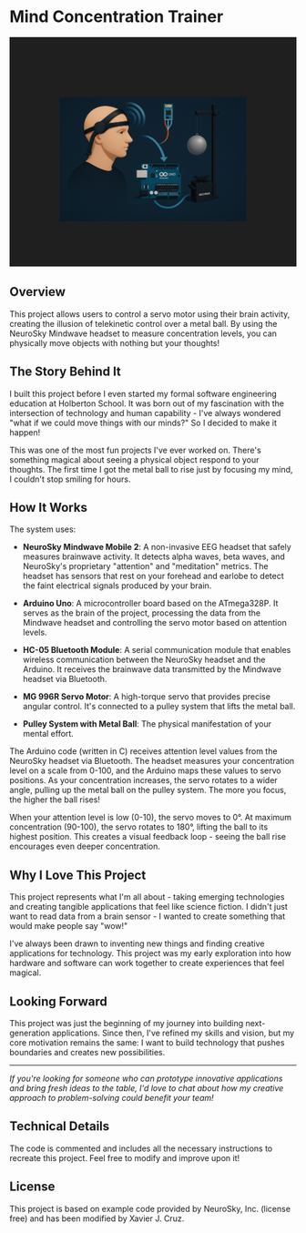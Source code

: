 # Mind Concentration Trainer

![Mind Concentration Trainer Banner](https://github.com/Xavier308/Assets/raw/main/Arduino/mindConcentrationBanner.png)

## Overview

This project allows users to control a servo motor using their brain activity, creating the illusion of telekinetic control over a metal ball. By using the NeuroSky Mindwave headset to measure concentration levels, you can physically move objects with nothing but your thoughts!

## The Story Behind It

I built this project before I even started my formal software engineering education at Holberton School. It was born out of my fascination with the intersection of technology and human capability - I've always wondered "what if we could move things with our minds?" So I decided to make it happen!

This was one of the most fun projects I've ever worked on. There's something magical about seeing a physical object respond to your thoughts. The first time I got the metal ball to rise just by focusing my mind, I couldn't stop smiling for hours.

## How It Works

The system uses:
- **NeuroSky Mindwave Mobile 2**: A non-invasive EEG headset that safely measures brainwave activity. It detects alpha waves, beta waves, and NeuroSky's proprietary "attention" and "meditation" metrics. The headset has sensors that rest on your forehead and earlobe to detect the faint electrical signals produced by your brain.

- **Arduino Uno**: A microcontroller board based on the ATmega328P. It serves as the brain of the project, processing the data from the Mindwave headset and controlling the servo motor based on attention levels.

- **HC-05 Bluetooth Module**: A serial communication module that enables wireless communication between the NeuroSky headset and the Arduino. It receives the brainwave data transmitted by the Mindwave headset via Bluetooth.

- **MG 996R Servo Motor**: A high-torque servo that provides precise angular control. It's connected to a pulley system that lifts the metal ball.

- **Pulley System with Metal Ball**: The physical manifestation of your mental effort.

The Arduino code (written in C) receives attention level values from the NeuroSky headset via Bluetooth. The headset measures your concentration level on a scale from 0-100, and the Arduino maps these values to servo positions. As your concentration increases, the servo rotates to a wider angle, pulling up the metal ball on the pulley system. The more you focus, the higher the ball rises!

When your attention level is low (0-10), the servo moves to 0°. At maximum concentration (90-100), the servo rotates to 180°, lifting the ball to its highest position. This creates a visual feedback loop - seeing the ball rise encourages even deeper concentration.

## Why I Love This Project

This project represents what I'm all about - taking emerging technologies and creating tangible applications that feel like science fiction. I didn't just want to read data from a brain sensor - I wanted to create something that would make people say "wow!"

I've always been drawn to inventing new things and finding creative applications for technology. This project was my early exploration into how hardware and software can work together to create experiences that feel magical.

## Looking Forward

This project was just the beginning of my journey into building next-generation applications. Since then, I've refined my skills and vision, but my core motivation remains the same: I want to build technology that pushes boundaries and creates new possibilities.

---

*If you're looking for someone who can prototype innovative applications and bring fresh ideas to the table, I'd love to chat about how my creative approach to problem-solving could benefit your team!*

## Technical Details

The code is commented and includes all the necessary instructions to recreate this project. Feel free to modify and improve upon it!

## License

This project is based on example code provided by NeuroSky, Inc. (license free) and has been modified by Xavier J. Cruz.